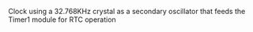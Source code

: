 Clock using a 32.768KHz crystal as a secondary oscillator that feeds the Timer1 module for RTC operation
